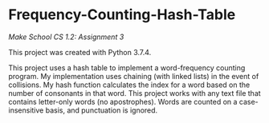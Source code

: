 # Frequency-Counting-Hash-Table
<i>Make School CS 1.2: Assignment 3</i>

This project was created with Python 3.7.4.

This project uses a hash table to implement a word-frequency counting program. My implementation uses chaining (with linked lists) in the event of collisions. My hash function calculates the index for a word based on the number of consonants in that word. This project works with any text file that contains letter-only words (no apostrophes). Words are counted on a case-insensitive basis, and punctuation is ignored.
